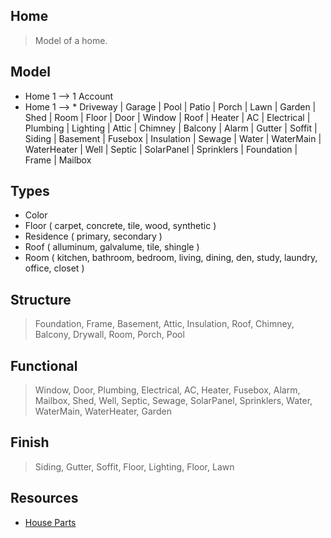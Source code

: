 Home
----
>Model of a home.

Model
-----
* Home 1 --> 1 Account
* Home 1 --> * Driveway | Garage | Pool | Patio | Porch | Lawn | Garden | Shed | Room | Floor | Door | Window |
               Roof | Heater | AC | Electrical | Plumbing | Lighting | Attic | Chimney | Balcony | Alarm | Gutter |
               Soffit | Siding | Basement | Fusebox | Insulation | Sewage | Water | WaterMain | WaterHeater | Well |
               Septic | SolarPanel | Sprinklers | Foundation | Frame | Mailbox

Types
-----
* Color
* Floor ( carpet, concrete, tile, wood, synthetic )
* Residence ( primary, secondary )
* Roof ( alluminum, galvalume, tile, shingle )
* Room ( kitchen, bathroom, bedroom, living, dining, den, study, laundry, office, closet )

Structure
---------
>Foundation, Frame, Basement, Attic, Insulation, Roof, Chimney, Balcony, Drywall, Room, Porch, Pool

Functional
----------
>Window, Door, Plumbing, Electrical, AC, Heater, Fusebox, Alarm, Mailbox, Shed, Well, Septic, Sewage,
>SolarPanel, Sprinklers, Water, WaterMain, WaterHeater, Garden

Finish
------
>Siding, Gutter, Soffit, Floor, Lighting, Floor, Lawn

Resources
---------
* [House Parts](https://www.hippo.com/learn-center/parts-of-a-house)